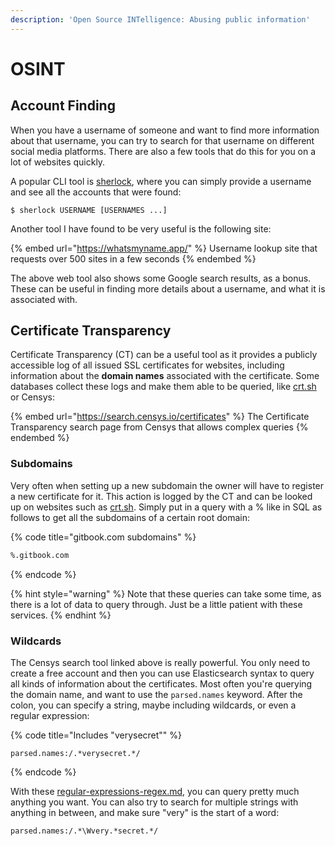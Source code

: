 ```yaml
---
description: 'Open Source INTelligence: Abusing public information'
---
```


# OSINT

## Account Finding

When you have a username of someone and want to find more information about that username, you can try to search for that username on different social media platforms. There are also a few tools that do this for you on a lot of websites quickly.&#x20;

A popular CLI tool is [sherlock](https://github.com/sherlock-project/sherlock), where you can simply provide a username and see all the accounts that were found:

```shell-session
$ sherlock USERNAME [USERNAMES ...]
```

Another tool I have found to be very useful is the following site:

{% embed url="https://whatsmyname.app/" %}
Username lookup site that requests over 500 sites in a few seconds
{% endembed %}

The above web tool also shows some Google search results, as a bonus. These can be useful in finding more details about a username, and what it is associated with.&#x20;

## Certificate Transparency

Certificate Transparency (CT) can be a useful tool as it provides a publicly accessible log of all issued SSL certificates for websites, including information about the **domain names** associated with the certificate. Some databases collect these logs and make them able to be queried, like [crt.sh](https://crt.sh/) or Censys:

{% embed url="https://search.censys.io/certificates" %}
The Certificate Transparency search page from Censys that allows complex queries
{% endembed %}

### Subdomains

Very often when setting up a new subdomain the owner will have to register a new certificate for it. This action is logged by the CT and can be looked up on websites such as [crt.sh](https://crt.sh/). Simply put in a query with a % like in SQL as follows to get all the subdomains of a certain root domain:

{% code title="gitbook.com subdomains" %}
```sql
%.gitbook.com
```
{% endcode %}

{% hint style="warning" %}
Note that these queries can take some time, as there is a lot of data to query through. Just be a little patient with these services.&#x20;
{% endhint %}

### Wildcards

The Censys search tool linked above is really powerful. You only need to create a free account and then you can use Elasticsearch syntax to query all kinds of information about the certificates. Most often you're querying the domain name, and want to use the `parsed.names` keyword. After the colon, you can specify a string, maybe including wildcards, or even a regular expression:

{% code title="Includes "verysecret"" %}
```regex
parsed.names:/.*verysecret.*/
```
{% endcode %}

With these [regular-expressions-regex.md](../../languages/regular-expressions-regex.md "mention"), you can query pretty much anything you want. You can also try to search for multiple strings with anything in between, and make sure "very" is the start of a word:

```regex
parsed.names:/.*\Wvery.*secret.*/
```
